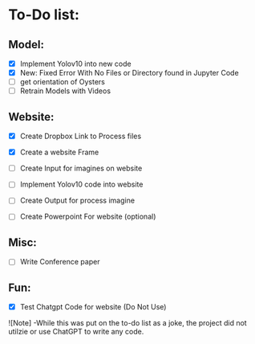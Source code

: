 # To-Do list:
## Model:
- [x] Implement Yolov10 into new code
- [X] New: Fixed Error With No Files or Directory found in Jupyter Code
- [ ] get orientation of Oysters
- [ ] Retrain Models with Videos

## Website:
- [x] Create Dropbox Link to Process files
- [X] Create a website Frame
- [ ] Create Input for imagines on website
- [ ] Implement Yolov10 code into website
- [ ] Create Output for process imagine
- [ ] Create Powerpoint For website (optional)


## Misc:
- [ ] Write Conference paper


## Fun:
- [X] Test Chatgpt Code for website (Do Not Use)
      
![Note]
-While this was put on the to-do list as a joke, the project did not utilzie or use ChatGPT to write any code.
